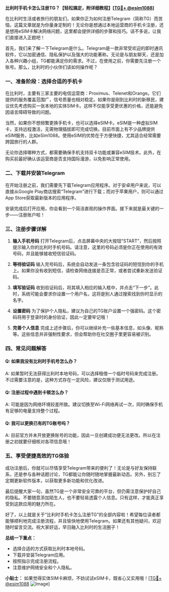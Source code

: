 **比利时手机卡怎么注册TG？【轻松搞定，附详细教程】[[TG💪+ @esim1088](https://t.me/s/esim1088)]**

在比利时生活或者旅行的朋友们，如果你正为如何注册Telegram（简称TG）而苦恼，这篇文章就是为你量身定制的！无论你是想通过本地运营商的手机卡注册，还是想用eSIM卡解决网络问题，这里都会提供详细的步骤和技巧。话不多说，让我们直接进入正题吧！

首先，我们来了解一下Telegram是什么。Telegram是一款非常受欢迎的即时通讯软件，它以加密通信、隐私保护以及强大的功能著称。无论是与朋友聊天，还是加入各种兴趣小组，TG都能满足你的需求。不过，在使用之前，你需要先注册一个账号。那么，比利时的小伙伴们该如何操作呢？

### 一、准备阶段：选择合适的手机卡

在比利时，主要有三家主要的电信运营商：Proximus、Telenet和Orange。它们提供的服务覆盖范围广，信号质量也相对稳定。如果你是刚到比利时的新移民，建议优先考虑购买一张本地的实体SIM卡。这样不仅能享受更优惠的价格，还能避免因语言障碍导致的问题。

当然，如果你不想频繁更换手机卡，也可以选择eSIM卡。eSIM是一种虚拟SIM卡，支持远程激活，无需物理插拔即可完成切换。目前市面上有不少品牌提供eSIM服务，比如eSim1088。使用eSIM的优势在于方便快捷，尤其适合经常需要跨国旅行的人群。

无论你选择哪种方式，都需要确保手机支持双卡功能或兼容eSIM技术。此外，在购买前最好确认该运营商是否支持国际漫游，以免影响正常使用。

### 二、下载并安装Telegram

在开始注册之前，我们需要先下载Telegram应用程序。对于安卓用户来说，可以直接从Google Play商店搜索“Telegram”进行下载；而对于苹果用户，则可以通过App Store获取最新版本的应用程序。

安装完成后打开应用，你会看到一个简洁直观的操作界面。接下来就是最关键的一步——注册账户啦！

### 三、注册步骤详解

1. **输入手机号码**
   打开Telegram后，点击屏幕中央的大按钮“START”，然后按照提示输入你的比利时手机号码。请注意，这里的号码必须是你正在使用的有效号码，并且能够接收短信验证码。

2. **等待验证码**
   输入完号码后，系统会自动发送一条包含验证码的短信到你的手机上。如果你没有收到短信，请检查网络连接是否正常，或者尝试重新发送验证码。

3. **填写验证码**
   收到验证码后，将其填入相应的输入框中，并点击“下一步”。此时，系统可能会要求你设置一个用户名，这将是别人通过搜索找到你时显示的名字。

4. **设置密码**
   为了保护个人隐私，建议为自己的TG账户设置一个强密码。这个密码将用于登录时的身份验证，因此一定要牢记哦！

5. **完善个人信息**
   完成上述步骤后，你可以继续补充一些基本信息，如头像、昵称等。这些信息并非强制性要求，但会帮助你在社交圈子里更容易被识别。

### 四、常见问题解答

#### Q: 如果我没有比利时手机号怎么办？
A: 如果暂时无法获得比利时本地号码，可以选择租借一个临时号码来完成注册。不过需要注意的是，这种方式存在一定风险，建议仅限于测试用途。

#### Q: 注册过程中遇到卡顿怎么办？
A: 可能是因为网络环境较差所致。建议切换至Wi-Fi网络再试一次，同时确保手机有足够的电量支持整个过程。

#### Q: 我可以更换已有的TG账号吗？
A: 目前官方并未开放更换账号的功能，因此一旦创建成功便无法更改。所以在注册之初就要仔细核对各项信息哦！

### 五、享受便捷高效的TG体验

成功注册后，你就可以尽情享受Telegram带来的便利了！无论是与好友保持联系，还是参与各种话题讨论，TG都能让你随时随地掌握最新动态。另外，别忘了定期更新软件版本，以获取更多新功能和优化改进。

最后提醒大家一句，虽然TG是一个非常安全可靠的平台，但仍需注意保护好自己的隐私。不要随意添加陌生人，也不要轻易透露个人信息。只有这样，才能真正享受到这款应用的魅力所在。

好了，以上就是关于“比利时手机卡怎么注册TG”的全部内容啦！希望每位读者都能够顺利地完成注册流程，并且愉快地使用Telegram。如果还有其他疑问，欢迎随时留言交流。祝大家好运，早日融入比利时的生活圈子！

**总结一下重点：**
- 选择合适的方式获取比利时本地号码。
- 下载并安装Telegram应用。
- 按照指示完成注册流程。
- 注意维护网络安全和个人隐私。

**小贴士：** 如果觉得实体SIM卡麻烦，不妨试试eSIM卡，既省心又实用哦！[[TG💪+ @esim1088](https://t.me/s/esim1088) ![Image](https://i.postimg.cc/4NQfJmqS/Snipaste-2025-05-13-00-14-12.png)]